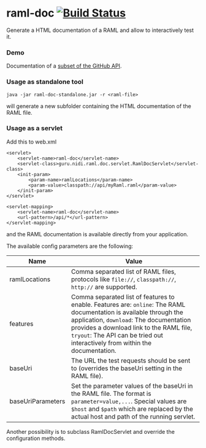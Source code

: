raml-doc [![Build Status](https://travis-ci.org/nidi3/raml-doc.svg?branch=master)](https://travis-ci.org/nidi3/raml-doc)
===========
Generate a HTML documentation of a RAML and allow to interactively test it.

### Demo
Documentation of a [subset of the GitHub API](http://nidi3.github.io/raml-doc/github/output/index.html).

### Usage as standalone tool

```
java -jar raml-doc-standalone.jar -r <raml-file>
```

will generate a new subfolder containing the HTML documentation of the RAML file.

### Usage as a servlet

Add this to web.xml

```
<servlet>
    <servlet-name>raml-doc</servlet-name>
    <servlet-class>guru.nidi.raml.doc.servlet.RamlDocServlet</servlet-class>
    <init-param>
        <param-name>ramlLocations</param-name>
        <param-value>classpath://api/myRaml.raml</param-value>
    </init-param>
</servlet>

<servlet-mapping>
    <servlet-name>raml-doc</servlet-name>
    <url-pattern>/api/*</url-pattern>
</servlet-mapping>
```

and the RAML documentation is available directly from your application.

The available config parameters are the following:

Name | Value
-----|-------
ramlLocations | Comma separated list of RAML files, protocols like `file://`, `classpath://`, `http://` are supported.
features | Comma separated list of features to enable. Features are: `online`: The RAML documentation is available through the application, `download`: The documentation provides a download link to the RAML file, `tryout`: The API can be tried out interactively from within the documentation.
baseUri | The URL the test requests should be sent to (overrides the baseUri setting in the RAML file).
baseUriParameters | Set the parameter values of the baseUri in the RAML file. The format is `parameter=value,...`. Special values are `$host` and `$path` which are replaced by the actual host and path of the running servlet.

Another possibility is to subclass RamlDocServlet and override the configuration methods.

